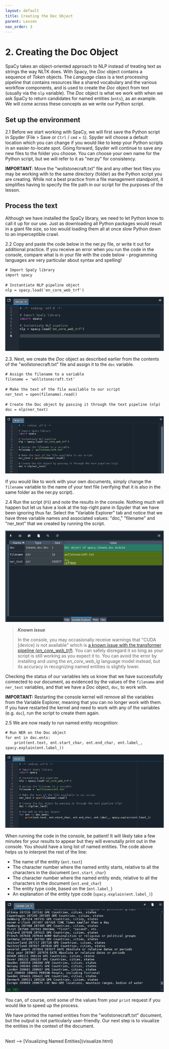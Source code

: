 ```yaml
---
layout: default
title: Creating the Doc Object
parent: Lesson
nav_order: 3
---
```


# 2. Creating the Doc Object

SpaCy takes an object-oriented approach to NLP instead of treating text as strings the way NLTK does. With Spacy, the *Doc* object contains a sequence of *Token* objects. The *Language* class is a text processing pipeline that contains resources like a shared vocabulary and the various workflow components, and is used to create the *Doc* object from text (usually via the `nlp` variable). The *Doc* object is what we work with when we ask SpaCy to return candidates for named entities (`ents`), as an example. We will come across these concepts as we write our Python script. 

## Set up the environment

2.1 Before we start working with SpaCy, we will first save the Python script in Spyder (File > Save or `Ctrl` / `cmd` + `S`). Spyder will choose a default location which you can change if you would like to keep your Python scripts in an easier-to-locate spot. Going forward, Spyder will continue to save any new files to the folder you choose. You can choose your own name for the Python script, but we will refer to it as "ner.py" for consistency.

**IMPORTANT**: Move the "wollstonecraft.txt" file and any other text files you may be working with to the same directory (folder) as the Python script you are creating. While not a best practice from a file management standpoint, it simplifies having to specify the file path in our script for the purposes of the lesson.

## Process the text

Although we have installed the SpaCy library, we need to let Python know to call it up for our use. Just as downloading all Python packages would result in a giant file size, so too would loading them all at once slow Python down to an imperceptible crawl.

2.2 Copy and paste the code below in the ner.py file, or write it out for additional practice. If you receive an error when you run the code in the console, compare what is in your file with the code below - programming languages are very particular about syntax and spelling!

```
# Import SpaCy library
import spacy

# Instantiate NLP pipeline object
nlp = spacy.load('en_core_web_trf')
```

![](assets/img/spacy-nlp.png)

2.3. Next, we create the *Doc* object as described earlier from the contents of the "wollstonecraft.txt" file and assign it to the `doc` variable.

```
# Assign the filename to a variable
filename = 'wollstonecraft.txt'

# Make the text of the file available to our script
ner_text = open(filename).read()

# Create the Doc object by passing it through the text pipeline (nlp)
doc = nlp(ner_text)
```

![](assets/img/spacy-doc.png)

If you would like to work with your own documents, simply change the `filename` variable to the name of your text file (verifying that it is also in the same folder as the ner.py script).

2.4 Run the script (`F5`) and note the results in the console. Nothing much will happen but let us have a look at the top-right pane in Spyder that we have been ignoring thus far. Select the "Variable Explorer" tab and notice that we have three variable names and associated values: "doc," "filename" and "ner_text" that we created by running the script.

![](assets/img/spyder-variables.png)

> ***Known issue***
> 
> In the console, you may occasionally receive warnings that "CUDA \[device] is not available" which is [a known issue with the transformer pipeline (*en_core_web_trf*)](https://github.com/explosion/spaCy/discussions/9571). You can safely disregard it so long as your script is still working as you expect it to. You can avoid the error by installing and using the *en_core_web_lg* language model instead, but its accuracy in recognizing named entities is slightly lower.

Checking the status of our variables lets us know that we have successfully connected to our document, as evidenced by the values of the `filename` and `ner_text` variables, and that we have a *Doc* object, `doc`, to work with.

**IMPORTANT:** Restarting the console kernel will remove all the variables from the Variable Explorer, meaning that you can no longer work with them. If you have restarted the kernel and need to work with any of the variables (e.g. `doc`), run the script to create them again.

2.5 We are now ready to run named entity recognition:

```
# Run NER on the Doc object
for ent in doc.ents:    
    print(ent.text, ent.start_char, ent.end_char, ent.label_, spacy.explain(ent.label_))
```
![](assets/img/spacy-ents.png)

When running the code in the console, be patient! It will likely take a few minutes for your results to appear but they will evenutally print out in the console. You should have a long list of named entities. The code above helps us to interpret the rest of the line:

* The name of the entity (`ent.text`)
* The character number where the named entity starts, relative to all the characters in the document (`ent.start_char`)
* The character number where the named entity ends, relative to all the characters in the document (`ent.end_char`)
* The entity type code, based on the  (`ent.label_`)
* An explanation of the entity type code (`spacy.explain(ent.label_)`)

![](assets/img/ner-results.png)

You can, of course, omit some of the values from your `print` request if you would like to speed up the process.

We have printed the named entities from the "wollstonecraft.txt" document, but the output is not particularly user-friendly. Our next step is to visualize the entities in the context of the document.


<br />
Next --> [Visualizing Named Entities](visualize.html)

